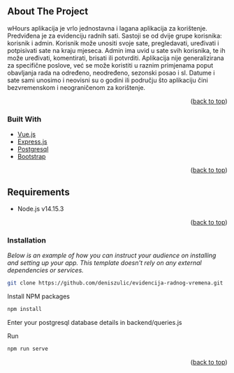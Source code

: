 <div id="top"></div>

<!-- ABOUt -->
## About The Project


wHours aplikacija je vrlo jednostavna i lagana aplikacija za korištenje. Predviđena je za evidenciju radnih sati. 
Sastoji se od dvije grupe korisnika: korisnik i admin. Korisnik može unositi svoje sate, pregledavati, uređivati i potpisivati sate na kraju mjeseca. 
Admin ima uvid u sate svih korisnika, te ih može uređivati, komentirati, brisati ili potvrditi. 
Aplikacija nije generalizirana za specifične poslove, već se može koristiti u raznim primjenama poput obavljanja rada na određeno, neodređeno, sezonski posao i sl. 
Datume i sate sami unosimo i neovisni su o godini ili području što aplikaciju čini bezvremenskom i neograničenom za korištenje. 

<p align="right">(<a href="#top">back to top</a>)</p>



### Built With


* [Vue.js](https://vuejs.org/)
* [Express.js](https://expressjs.com/)
* [Postgresql](https://www.postgresql.org/)
* [Bootstrap](https://getbootstrap.com)

<p align="right">(<a href="#top">back to top</a>)</p>


## Requirements

- Node.js v14.15.3

<p align="right">(<a href="#top">back to top</a>)</p>

### Installation

_Below is an example of how you can instruct your audience on installing and setting up your app. This template doesn't rely on any external dependencies or services._


   ```sh
   git clone https://github.com/deniszulic/evidencija-radnog-vremena.git
   ```
Install NPM packages
   ```sh
   npm install
   ```
Enter your postgresql database details in backend/queries.js

Run
   ```sh
   npm run serve
   ```

<p align="right">(<a href="#top">back to top</a>)</p>
